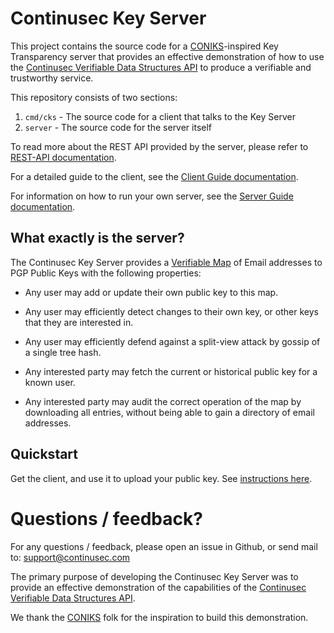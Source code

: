 # Continusec Key Server

This project contains the source code for a [CONIKS](https://www.usenix.org/system/files/conference/usenixsecurity15/sec15-paper-melara.pdf)-inspired Key Transparency server that provides an effective demonstration of how to use the [Continusec Verifiable Data Structures API](https://www.continusec.com/) to produce a verifiable and trustworthy service.

This repository consists of two sections:

1. `cmd/cks` - The source code for a client that talks to the Key Server
2. `server` - The source code for the server itself

To read more about the REST API provided by the server, please refer to [REST-API documentation](REST-API.md).

For a detailed guide to the client, see the [Client Guide documentation](Client-Guide.md).

For information on how to run your own server, see the [Server Guide documentation](Server-Guide.md).

## What exactly is the server?

The Continusec Key Server provides a [Verifiable Map](https://www.continusec.com/product/verifiable-map) of Email addresses to PGP Public Keys with the following properties:

- Any user may add or update their own public key to this map.

- Any user may efficiently detect changes to their own key, or other keys that they are interested in.

- Any user may efficiently defend against a split-view attack by gossip of a single tree hash.

- Any interested party may fetch the current or historical public key for a known user.

- Any interested party may audit the correct operation of the map by downloading all entries, without being able to gain a directory of email addresses.

## Quickstart

Get the client, and use it to upload your public key. See [instructions here](Client-Guide.md).

# Questions / feedback?

For any questions / feedback, please open an issue in Github, or send mail to: <support@continusec.com>

The primary purpose of developing the Continusec Key Server was to provide an effective demonstration of the capabilities of the [Continusec Verifiable Data Structures API](https://www.continusec.com/).

We thank the [CONIKS](https://www.usenix.org/system/files/conference/usenixsecurity15/sec15-paper-melara.pdf) folk for the inspiration to build this demonstration.

